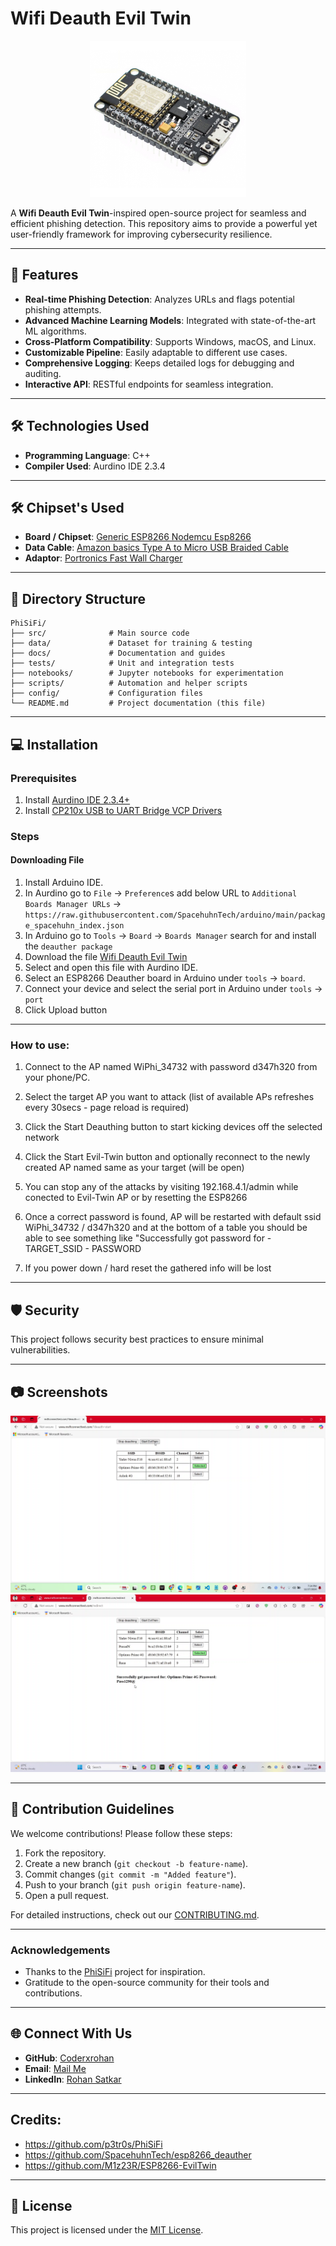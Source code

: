 # Wifi Deauth Evil Twin

<div align="center">
    <img src="https://github.com/Coderxrohan/Wifi-Deauth-Evil-Twin/blob/main/Images/ESP8266%20Node%20MCU.png" width="250" height="250 " alt="Project Logo">
</div>


A **Wifi Deauth Evil Twin**-inspired open-source project for seamless and efficient phishing detection. This repository aims to provide a powerful yet user-friendly framework for improving cybersecurity resilience.

---

## 🚀 Features

- **Real-time Phishing Detection**: Analyzes URLs and flags potential phishing attempts.
- **Advanced Machine Learning Models**: Integrated with state-of-the-art ML algorithms.
- **Cross-Platform Compatibility**: Supports Windows, macOS, and Linux.
- **Customizable Pipeline**: Easily adaptable to different use cases.
- **Comprehensive Logging**: Keeps detailed logs for debugging and auditing.
- **Interactive API**: RESTful endpoints for seamless integration.

---

## 🛠️ Technologies Used

- **Programming Language**: C++
- **Compiler Used**: Aurdino IDE 2.3.4
  

---

## 🛠️ Chipset's Used

- **Board / Chipset**: [Generic ESP8266 Nodemcu Esp8266](https://amzn.in/d/dZRqXoX)
- **Data Cable**: [Amazon basics Type A to Micro USB Braided Cable](https://amzn.in/d/gYF2WOa)
- **Adaptor**: [Portronics Fast Wall Charger](https://amzn.in/d/jdseyjr)
---

## 📂 Directory Structure

```
PhiSiFi/
├── src/              # Main source code
├── data/             # Dataset for training & testing
├── docs/             # Documentation and guides
├── tests/            # Unit and integration tests
├── notebooks/        # Jupyter notebooks for experimentation
├── scripts/          # Automation and helper scripts
├── config/           # Configuration files
└── README.md         # Project documentation (this file)
```

---

## 💻 Installation

### Prerequisites

1. Install [Aurdino IDE 2.3.4+ ](https://www.arduino.cc/en/software)
2. Install [CP210x USB to UART Bridge VCP Drivers](https://www.silabs.com/developer-tools/usb-to-uart-bridge-vcp-drivers?tab=downloads)

### Steps
#### Downloading File
1) Install Arduino IDE.
2) In Aurdino go to ```File``` -> ```Preference```s add below URL to ```Additional Boards Manager URLs``` -> ```https://raw.githubusercontent.com/SpacehuhnTech/arduino/main/package_spacehuhn_index.json```
3) In Arduino go to ```Tools```  -> ```Board``` -> ```Boards Manager``` search for and install the ```deauther package```
4) Download the file [Wifi Deauth Evil Twin](https://github.com/Coderxrohan/Wifi-Deauth-Evil-Twin/blob/main/ESP8266_Wifi_Deauth_Evil_Twin.ino)
5) Select and open this file with Aurdino IDE.
6) Select an ESP8266 Deauther board in Arduino under ```tools``` -> ```board```.
7) Connect your device and select the serial port in Arduino under ```tools``` -> ```port```
8) Click Upload button

---
### How to use:
1) Connect to the AP named WiPhi_34732 with password d347h320 from your phone/PC.
   
2) Select the target AP you want to attack (list of available APs refreshes every 30secs - page reload is required)
   
4) Click the Start Deauthing button to start kicking devices off the selected network
   
6) Click the Start Evil-Twin button and optionally reconnect to the newly created AP named same as your target (will be open)
   
7) You can stop any of the attacks by visiting 192.168.4.1/admin while conected to Evil-Twin AP or by resetting the ESP8266
   
9) Once a correct password is found, AP will be restarted with default ssid WiPhi_34732 / d347h320 and at the bottom of a table you should be able to see something like "Successfully got password for - TARGET_SSID - PASSWORD
    
11) If you power down / hard reset the gathered info will be lost

---

## 🛡️ Security

This project follows security best practices to ensure minimal vulnerabilities.


---

## 📷 Screenshots

![Screenshot 1](https://github.com/Coderxrohan/Wifi-Deauth-Evil-Twin/blob/main/Images/Screenshot%20(1).png)
![Screenshot 2](https://github.com/Coderxrohan/Wifi-Deauth-Evil-Twin/blob/main/Images/Screenshot%20(2).png)

---

## 🤝 Contribution Guidelines

We welcome contributions! Please follow these steps:

1. Fork the repository.
2. Create a new branch (`git checkout -b feature-name`).
3. Commit changes (`git commit -m "Added feature"`).
4. Push to your branch (`git push origin feature-name`).
5. Open a pull request.

For detailed instructions, check out our [CONTRIBUTING.md](docs/CONTRIBUTING.md).

---

### Acknowledgements

- Thanks to the [PhiSiFi](https://github.com/p3tr0s/PhiSiFi) project for inspiration.
- Gratitude to the open-source community for their tools and contributions.

---

## 🌐 Connect With Us

- **GitHub**: [Coderxrohan](https://github.com/YourUsername)
- **Email**: [Mail Me](coderxrohan@gmail.com)
- **LinkedIn**: [Rohan Satkar](https://www.linkedin.com/in/rohansatkar)

---
## Credits:

- https://github.com/p3tr0s/PhiSiFi
- https://github.com/SpacehuhnTech/esp8266_deauther
- https://github.com/M1z23R/ESP8266-EvilTwin

---
## 📄 License

This project is licensed under the [MIT License](LICENSE).


